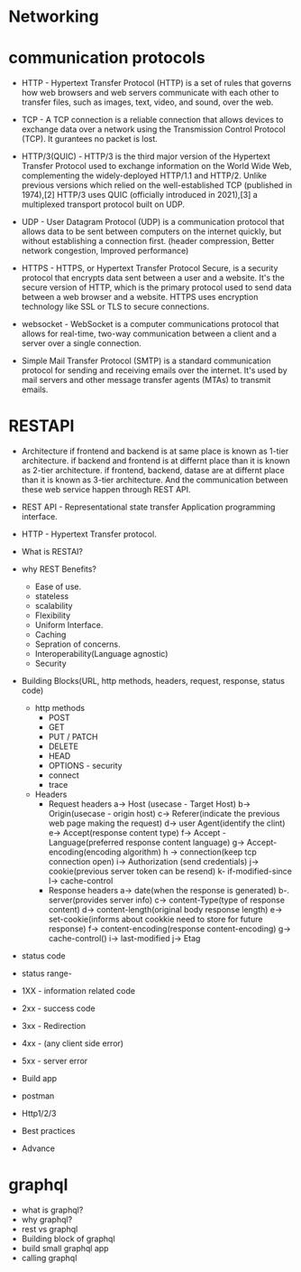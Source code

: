 # Networking 

# communication protocols
- HTTP - Hypertext Transfer Protocol (HTTP) is a set of rules that governs how web browsers and web servers communicate with each other to transfer files, such as images, text, video, and sound, over the web.

- TCP - A TCP connection is a reliable connection that allows devices to exchange data over a network using the Transmission Control Protocol (TCP). It gurantees no packet is lost.

- HTTP/3(QUIC) - HTTP/3 is the third major version of the Hypertext Transfer Protocol used to exchange information on the World Wide Web, complementing the widely-deployed HTTP/1.1 and HTTP/2. Unlike previous versions which relied on the well-established TCP (published in 1974),[2] HTTP/3 uses QUIC (officially introduced in 2021),[3] a multiplexed transport protocol built on UDP.

- UDP - User Datagram Protocol (UDP) is a communication protocol that allows data to be sent between computers on the internet quickly, but without establishing a connection first. (header compression, Better network congestion, Improved performance)

- HTTPS - HTTPS, or Hypertext Transfer Protocol Secure, is a security protocol that encrypts data sent between a user and a website. It's the secure version of HTTP, which is the primary protocol used to send data between a web browser and a website. HTTPS uses encryption technology like SSL or TLS to secure connections. 

- websocket - WebSocket is a computer communications protocol that allows for real-time, two-way communication between a client and a server over a single connection.

- Simple Mail Transfer Protocol (SMTP) is a standard communication protocol for sending and receiving emails over the internet. It's used by mail servers and other message transfer agents (MTAs) to transmit emails. 


# RESTAPI
- Architecture 
if frontend and backend is at same place is known as 1-tier architecture. if backend and frontend is at differnt place than it is known as 2-tier architecture. if frontend, backend, datase are at differnt place than it is known as 3-tier architecture. And the communication between these web service happen through REST API.

- REST API - Representational state transfer Application programming interface.

- HTTP - Hypertext Transfer protocol.


- What is RESTAI?
- why REST Benefits?
  - Ease of use.
  - stateless
  - scalability 
  - Flexibility
  - Uniform Interface.
  - Caching
  - Sepration of concerns.
  - Interoperability(Language agnostic)
  - Security
- Building Blocks(URL, http methods, headers, request, response, status code)
  - http methods
    - POST
    - GET
    - PUT / PATCH
    - DELETE
    - HEAD
    - OPTIONS - security
    - connect
    - trace
  - Headers
    - Request headers
    a-> Host (usecase - Target Host)
    b-> Origin(usecase - origin host)
    c-> Referer(indicate the previous web page making the request)
    d-> user Agent(identify the clint)
    e-> Accept(response content type)
    f-> Accept - Language(preferred response content language)
    g-> Accept-encoding(encoding algorithm)
    h -> connection(keep tcp connection open)
    i-> Authorization (send credentials)
    j-> cookie(previous server token can be resend)
    k- if-modified-since
    l-> cache-control
    - Response headers
    a-> date(when the response is generated)
    b-. server(provides server info)
    c-> content-Type(type of response content)
    d-> content-length(original body response length)
    e-> set-cookie(informs about cookkie need to store for future response)
    f-> content-encoding(response content-encoding)
    g-> cache-control()
    i-> last-modified
    j-> Etag

- status code
 - status range- 
 - 1XX - information related code
 - 2xx - success code
 - 3xx - Redirection
 - 4xx - (any client side error)
 - 5xx - server error

- Build app
- postman
- Http1/2/3
- Best practices
- Advance  

 # graphql

 - what is graphql?
 - why graphql?
 - rest vs graphql
 - Building block of graphql
 - build small graphql app
 - calling graphql
 
 